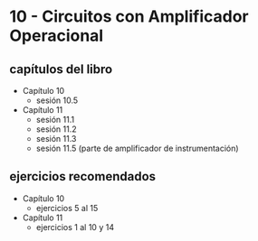 # 10 - Circuitos con Amplificador Operacional

## capítulos del libro
- Capítulo 10
  - sesión 10.5
- Capítulo 11
  - sesión 11.1
  - sesión 11.2
  - sesión 11.3
  - sesión 11.5 (parte de amplificador de instrumentación) 

## ejercicios recomendados
- Capítulo 10
  - ejercicios 5 al 15
- Capítulo 11
  - ejercicios 1 al 10 y 14
